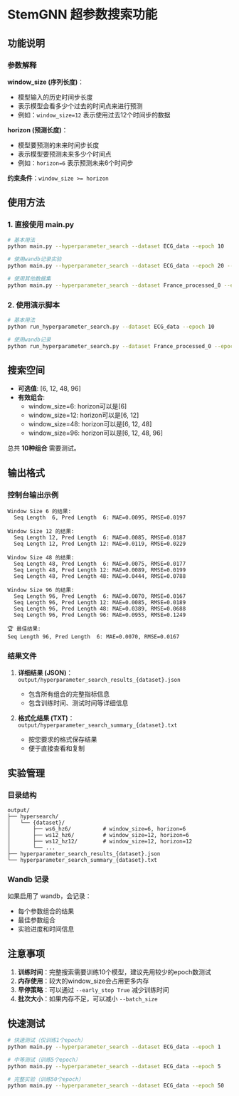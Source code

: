 # StemGNN 超参数搜索功能

## 功能说明

### 参数解释

**window_size (序列长度)**：
- 模型输入的历史时间步长度
- 表示模型会看多少个过去的时间点来进行预测
- 例如：`window_size=12` 表示使用过去12个时间步的数据

**horizon (预测长度)**：
- 模型要预测的未来时间步长度
- 表示模型要预测未来多少个时间点
- 例如：`horizon=6` 表示预测未来6个时间步

**约束条件**：`window_size >= horizon`

## 使用方法

### 1. 直接使用 main.py

```bash
# 基本用法
python main.py --hyperparameter_search --dataset ECG_data --epoch 10

# 使用wandb记录实验
python main.py --hyperparameter_search --dataset ECG_data --epoch 20 --wandb --wandb_project "StemGNN_HyperSearch"

# 使用其他数据集
python main.py --hyperparameter_search --dataset France_processed_0 --epoch 15
```

### 2. 使用演示脚本

```bash
# 基本用法
python run_hyperparameter_search.py --dataset ECG_data --epoch 10

# 使用wandb记录
python run_hyperparameter_search.py --dataset France_processed_0 --epoch 20 --wandb --wandb_project "France_HyperSearch"
```

## 搜索空间

- **可选值**: [6, 12, 48, 96]
- **有效组合**: 
  - window_size=6: horizon可以是[6]
  - window_size=12: horizon可以是[6, 12]
  - window_size=48: horizon可以是[6, 12, 48]
  - window_size=96: horizon可以是[6, 12, 48, 96]

总共 **10种组合** 需要测试。

## 输出格式

### 控制台输出示例
```
Window Size 6 的结果:
  Seq Length  6, Pred Length  6: MAE=0.0095, RMSE=0.0197

Window Size 12 的结果:
  Seq Length 12, Pred Length  6: MAE=0.0085, RMSE=0.0187
  Seq Length 12, Pred Length 12: MAE=0.0119, RMSE=0.0229

Window Size 48 的结果:
  Seq Length 48, Pred Length  6: MAE=0.0075, RMSE=0.0177
  Seq Length 48, Pred Length 12: MAE=0.0089, RMSE=0.0199
  Seq Length 48, Pred Length 48: MAE=0.0444, RMSE=0.0788

Window Size 96 的结果:
  Seq Length 96, Pred Length  6: MAE=0.0070, RMSE=0.0167
  Seq Length 96, Pred Length 12: MAE=0.0085, RMSE=0.0189
  Seq Length 96, Pred Length 48: MAE=0.0389, RMSE=0.0688
  Seq Length 96, Pred Length 96: MAE=0.0955, RMSE=0.1249

🏆 最佳结果:
Seq Length 96, Pred Length  6: MAE=0.0070, RMSE=0.0167
```

### 结果文件

1. **详细结果 (JSON)**：`output/hyperparameter_search_results_{dataset}.json`
   - 包含所有组合的完整指标信息
   - 包含训练时间、测试时间等详细信息

2. **格式化结果 (TXT)**：`output/hyperparameter_search_summary_{dataset}.txt`
   - 按您要求的格式保存结果
   - 便于直接查看和复制

## 实验管理

### 目录结构
```
output/
├── hypersearch/
│   └── {dataset}/
│       ├── ws6_hz6/          # window_size=6, horizon=6
│       ├── ws12_hz6/         # window_size=12, horizon=6
│       ├── ws12_hz12/        # window_size=12, horizon=12
│       └── ...
├── hyperparameter_search_results_{dataset}.json
└── hyperparameter_search_summary_{dataset}.txt
```

### Wandb 记录
如果启用了 wandb，会记录：
- 每个参数组合的结果
- 最佳参数组合
- 实验进度和时间信息

## 注意事项

1. **训练时间**：完整搜索需要训练10个模型，建议先用较少的epoch数测试
2. **内存使用**：较大的window_size会占用更多内存
3. **早停策略**：可以通过 `--early_stop True` 减少训练时间
4. **批次大小**：如果内存不足，可以减小 `--batch_size`

## 快速测试

```bash
# 快速测试（仅训练1个epoch）
python main.py --hyperparameter_search --dataset ECG_data --epoch 1

# 中等测试（训练5个epoch）
python main.py --hyperparameter_search --dataset ECG_data --epoch 5

# 完整实验（训练50个epoch）
python main.py --hyperparameter_search --dataset ECG_data --epoch 50
``` 